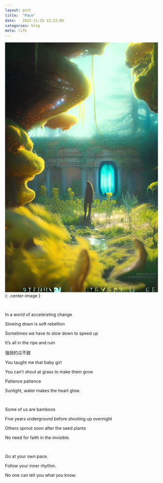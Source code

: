 ```yaml
---
layout: post
title:  "Pace"
date:   2022-11-25 12:12:00
categories: blog
meta: life
---
```


![pace](/images/pace.png){: .center-image }

<br />

In a world of accelerating change

Slowing down is soft rebellion

Sometimes we have to slow down to speed up

It’s all in the ripe and ruin

强扭的瓜不甜

You taught me that baby girl

You can’t shout at grass to make them grow

Patience patience

Sunlight, water makes the heart glow.

<br />

Some of us are bamboos

Five years underground before shooting up overnight

Others sprout soon after the seed plants

No need for faith in the invisible.

<br />

Go at your own pace.

Follow your inner rhythm.

No one can tell you what you know.
